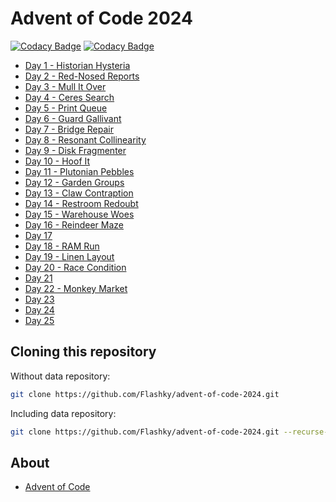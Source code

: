 # Advent of Code 2024

[![Codacy Badge](https://app.codacy.com/project/badge/Grade/53feeeed34ca424c956ae7adc419fd63)](https://app.codacy.com/gh/Flashky/advent-of-code-2024/dashboard?utm_source=gh&utm_medium=referral&utm_content=&utm_campaign=Badge_grade)
[![Codacy Badge](https://app.codacy.com/project/badge/Coverage/53feeeed34ca424c956ae7adc419fd63)](https://app.codacy.com/gh/Flashky/advent-of-code-2024/dashboard?utm_source=gh&utm_medium=referral&utm_content=&utm_campaign=Badge_coverage)

- [Day 1 - Historian Hysteria](https://github.com/Flashky/advent-of-code-2024/tree/master/src/main/java/com/adventofcode/flashk/day01)
- [Day 2 - Red-Nosed Reports](https://github.com/Flashky/advent-of-code-2024/tree/master/src/main/java/com/adventofcode/flashk/day02)
- [Day 3 - Mull It Over](https://github.com/Flashky/advent-of-code-2024/tree/master/src/main/java/com/adventofcode/flashk/day03)
- [Day 4 - Ceres Search](https://github.com/Flashky/advent-of-code-2024/tree/master/src/main/java/com/adventofcode/flashk/day04)
- [Day 5 - Print Queue](https://github.com/Flashky/advent-of-code-2024/tree/master/src/main/java/com/adventofcode/flashk/day05)
- [Day 6 - Guard Gallivant](https://github.com/Flashky/advent-of-code-2024/tree/master/src/main/java/com/adventofcode/flashk/day06)
- [Day 7 - Bridge Repair](https://github.com/Flashky/advent-of-code-2024/tree/master/src/main/java/com/adventofcode/flashk/day07)
- [Day 8 - Resonant Collinearity](https://github.com/Flashky/advent-of-code-2024/tree/master/src/main/java/com/adventofcode/flashk/day08)
- [Day 9 - Disk Fragmenter](https://github.com/Flashky/advent-of-code-2024/tree/master/src/main/java/com/adventofcode/flashk/day09)
- [Day 10 - Hoof It](https://github.com/Flashky/advent-of-code-2024/tree/master/src/main/java/com/adventofcode/flashk/day10)
- [Day 11 - Plutonian Pebbles](https://github.com/Flashky/advent-of-code-2024/tree/master/src/main/java/com/adventofcode/flashk/day11)
- [Day 12 - Garden Groups](https://github.com/Flashky/advent-of-code-2024/tree/master/src/main/java/com/adventofcode/flashk/day12)
- [Day 13 - Claw Contraption](https://github.com/Flashky/advent-of-code-2024/tree/master/src/main/java/com/adventofcode/flashk/day13)
- [Day 14 - Restroom Redoubt](https://github.com/Flashky/advent-of-code-2024/tree/master/src/main/java/com/adventofcode/flashk/day14)
- [Day 15 - Warehouse Woes](https://github.com/Flashky/advent-of-code-2024/tree/master/src/main/java/com/adventofcode/flashk/day15)
- [Day 16 - Reindeer Maze](https://github.com/Flashky/advent-of-code-2024/tree/master/src/main/java/com/adventofcode/flashk/day16)
- [Day 17](https://github.com/Flashky/advent-of-code-2024/tree/master/src/main/java/com/adventofcode/flashk/day17)
- [Day 18 - RAM Run](https://github.com/Flashky/advent-of-code-2024/tree/master/src/main/java/com/adventofcode/flashk/day18)
- [Day 19 - Linen Layout](https://github.com/Flashky/advent-of-code-2024/tree/master/src/main/java/com/adventofcode/flashk/day19)
- [Day 20 - Race Condition](https://github.com/Flashky/advent-of-code-2024/tree/master/src/main/java/com/adventofcode/flashk/day20)
- [Day 21](https://github.com/Flashky/advent-of-code-2024/tree/master/src/main/java/com/adventofcode/flashk/day21)
- [Day 22 - Monkey Market](https://github.com/Flashky/advent-of-code-2024/tree/master/src/main/java/com/adventofcode/flashk/day22)
- [Day 23](https://github.com/Flashky/advent-of-code-2024/tree/master/src/main/java/com/adventofcode/flashk/day23)
- [Day 24](https://github.com/Flashky/advent-of-code-2024/tree/master/src/main/java/com/adventofcode/flashk/day24)
- [Day 25](https://github.com/Flashky/advent-of-code-2024/tree/master/src/main/java/com/adventofcode/flashk/day25)

## Cloning this repository

Without data repository:

```bash
git clone https://github.com/Flashky/advent-of-code-2024.git
```

Including data repository:

```bash
git clone https://github.com/Flashky/advent-of-code-2024.git --recurse-submodules
```

## About

- [Advent of Code](https://adventofcode.com/2024/about)
